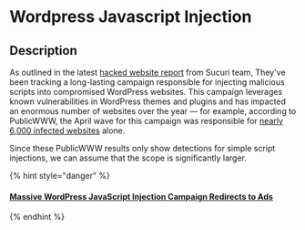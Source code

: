 # Wordpress Javascript Injection

## Description

As outlined in the latest [hacked website report](https://sucuri.net/reports/2021-hacked-website-report/) from Sucuri team, They've been tracking a long-lasting campaign responsible for injecting malicious scripts into compromised WordPress websites. This campaign leverages known vulnerabilities in WordPress themes and plugins and has impacted an enormous number of websites over the year — for example, according to PublicWWW, the April wave for this campaign was responsible for [nearly 6,000 infected websites](https://publicwww.com/websites/%22legendarytable.com%22/) alone.

Since these PublicWWW results only show detections for simple script injections, we can assume that the scope is significantly larger.

{% hint style="danger" %}
#### [Massive WordPress JavaScript Injection Campaign Redirects to Ads](https://blog.sucuri.net/2022/05/massive-wordpress-javascript-injection-campaign-redirects-to-ads.html)
{% endhint %}
